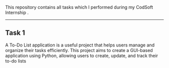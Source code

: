 This repository contains all tasks which I performed during my CodSoft Internship . 

--------------------------
Task 1 
-------------------------- 

A To-Do List application is a useful project that helps users manage and organize their tasks efficiently. 
This project aims to create a GUI-based application using Python, allowing users to create, update, and track their to-do lists

